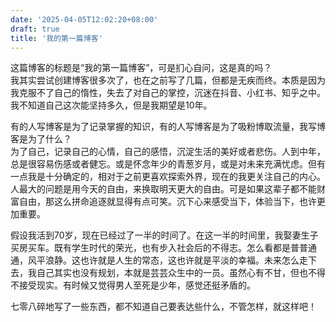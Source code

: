 ```yaml
---
date: '2025-04-05T12:02:20+08:00'
draft: true
title: '我的第一篇博客'
---
```


这篇博客的标题是“我的第一篇博客”，可是扪心自问，这是真的吗？  
我其实尝试创建博客很多次了，也在之前写了几篇，但都是无疾而终。本质是因为我克服不了自己的惰性，失去了对自己的掌控，沉迷在抖音、小红书、知乎之中。我不知道自己这次能坚持多久，但是我期望是10年。

有的人写博客是为了记录掌握的知识，有的人写博客是为了吸粉博取流量，我写博客是为了什么？  
为了自己，记录自己的心情，自己的感悟，沉淀生活的美好或者悲伤。人到中年，总是很容易伤感或者健忘。或是怀念年少的青葱岁月，或是对未来充满忧虑。但有一点我是十分确定的，相对于之前更喜欢探索外界，现在的我更关注自己的内心。人最大的问题是用今天的自由，来换取明天更大的自由。可是如果这辈子都不能财富自由，那这么拼命追逐就显得有点可笑。沉下心来感受当下，体验当下，也许更加重要。

假设我活到70岁，现在已经过了一半的时间了。在这一半的时间里，我娶妻生子买房买车。既有学生时代的荣光，也有步入社会后的不得志。怎么看都是普普通通，风平浪静。这也许就是人生的常态，这也许就是平淡的幸福。未来怎么走下去，我自己其实也没有规划，本就是芸芸众生中的一员。虽然心有不甘，但也不得不接受现实。有时候又觉得男人至死是少年，感觉还挺矛盾的。

七零八碎地写了一些东西，都不知道自己要表达些什么，不管怎样，就这样吧！
